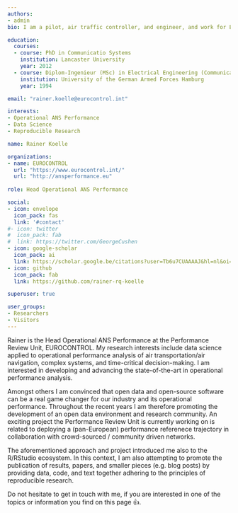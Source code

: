 ```yaml
---
authors:
- admin
bio: I am a pilot, air traffic controller, and engineer, and work for EUROCONTROL, Performance Review Unit. My research interests revolve around operational air navigation and/or air transportation system performance applying a mix of data science and system analytics. In a side role I am also interested in time-critical decision making applied in aviation security / critical infrastructure protection. 

education:
  courses:
  - course: PhD in Communicatio Systems
    institution: Lancaster University
    year: 2012
  - course: Diplom-Ingenieur (MSc) in Electrical Engineering (Communication Systems)
    institution: University of the German Armed Forces Hamburg
    year: 1994

email: "rainer.koelle@eurocontrol.int"

interests:
- Operational ANS Performance
- Data Science
- Reproducible Research

name: Rainer Koelle

organizations:
- name: EUROCONTROL
  url: "https://www.eurocontrol.int/"
  url: "http://ansperformance.eu"
  
role: Head Operational ANS Performance

social:
- icon: envelope
  icon_pack: fas
  link: '#contact'
#- icon: twitter
#  icon_pack: fab
#  link: https://twitter.com/GeorgeCushen
- icon: google-scholar
  icon_pack: ai
  link: https://scholar.google.be/citations?user=Tb6u7CUAAAAJ&hl=nl&oi=ao
- icon: github
  icon_pack: fab
  link: https://github.com/rainer-rq-koelle

superuser: true

user_groups:
- Researchers
- Visitors
---
```


Rainer is the Head Operational ANS Performance at the Performance Review Unit, EUROCONTROL. My research interests include data science applied to operational performance analysis of air transportation/air navigation, complex systems, and time-critical decision-making. I am interested in developing and advancing the state-of-the-art in operational performance analysis. 

Amongst others I am convinced that open data and open-source software can be a real game changer for our industry and its operational performance. Throughout the recent years I am therefore promoting the development of an open data environment and research community. An exciting project the Performance Review Unit is currently working on is related to deploying a (pan-European) performance referenece trajectory in collaboration with crowd-sourced / community driven networks.

The aforementioned approach and project introduced me also to the R/RStudio ecosystem. In this context, I am also attempting to promote the publication of results, papers, and smaller pieces (e.g. blog posts) by providing data, code, and text together adhering to the principles of reproducible research.

Do not hesitate to get in touch with me, if you are interested in one of the topics or information you find on this page :+1:.
